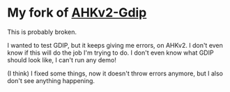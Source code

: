 # My fork of [AHKv2-Gdip](https://github.com/mmikeww/AHKv2-Gdip)

This is probably broken.

I wanted to test GDIP, but it keeps giving me errors, on AHKv2. I don't even know if this will do the job I'm trying to do. I don't even know what GDIP should look like, I can't run any demo!

(I think) I fixed some things, now it doesn't throw errors anymore, but I also don't see anything happening.
